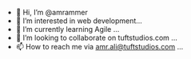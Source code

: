 - 👋 Hi, I’m @amrammer
- 👀 I’m interested in web development...
- 🌱 I’m currently learning Agile ...
- 💞️ I’m looking to collaborate on tuftstudios.com ...
- 📫 How to reach me via amr.ali@tuftstudios.com ...

<!---
amrammer/amrammer is a ✨ special ✨ repository because its `README.md` (this file) appears on your GitHub profile.
You can click the Preview link to take a look at your changes.
--->
